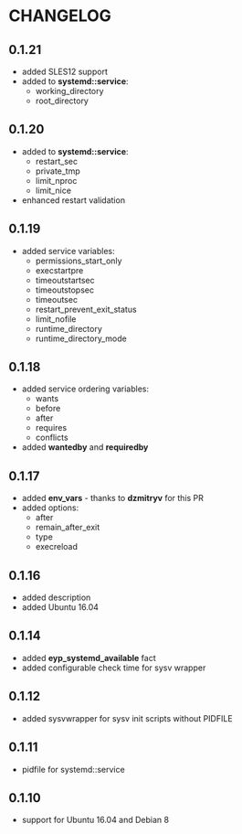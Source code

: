 # CHANGELOG

## 0.1.21

* added SLES12 support 
* added to **systemd::service**:
  * working_directory
  * root_directory

## 0.1.20

* added to **systemd::service**:
  * restart_sec
  * private_tmp
  * limit_nproc
  * limit_nice
* enhanced restart validation

## 0.1.19

* added service variables:
  * permissions_start_only
  * execstartpre
  * timeoutstartsec
  * timeoutstopsec
  * timeoutsec
  * restart_prevent_exit_status
  * limit_nofile
  * runtime_directory
  * runtime_directory_mode

## 0.1.18

* added service ordering variables:
  * wants
  * before
  * after
  * requires
  * conflicts
* added **wantedby** and **requiredby**

## 0.1.17

* added **env_vars** - thanks to **dzmitryv** for this PR
* added options:
  * after
  * remain_after_exit
  * type
  * execreload

## 0.1.16

* added description
* added Ubuntu 16.04

## 0.1.14

* added **eyp_systemd_available** fact
* added configurable check time for sysv wrapper

## 0.1.12

* added sysvwrapper for sysv init scripts without PIDFILE

## 0.1.11

*  pidfile for systemd::service

## 0.1.10

* support for Ubuntu 16.04 and Debian 8
